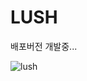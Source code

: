 # LUSH

배포버전 개발중...

![lush](https://user-images.githubusercontent.com/91578165/229663639-ad4c144b-c673-4bd2-84fc-271e2114eb34.png)
